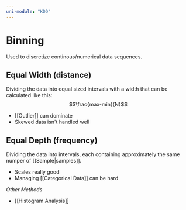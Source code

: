 ```yaml
---
uni-module: "KDD"
---
```


# Binning

Used to discretize continous/numerical data sequences.

## Equal Width (distance)

Dividing the data into equal sized intervals with a width that can be calculated like this:
$$\frac{max-min}{N}$$

- [[Outlier]] can dominate
- Skewed data isn't handled well

## Equal Depth (frequency)

Dividing the data into intervals, each containing approximately the same numper of [[Sample|samples]].

- Scales really good
- Managing [[Categorical Data]] can be hard

_Other Methods_

- [[Histogram Analysis]]
